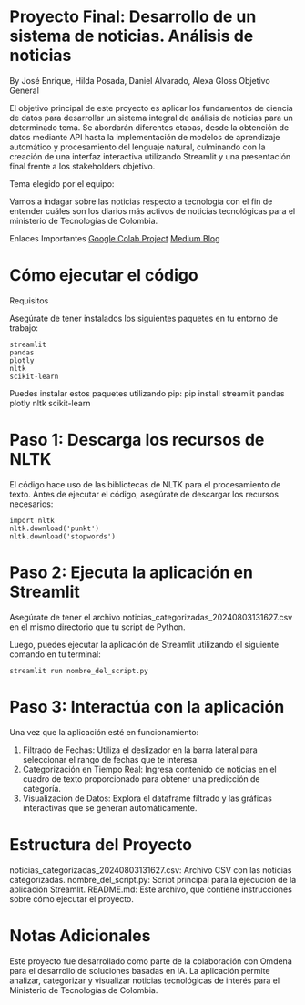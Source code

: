 # Proyecto Final: Desarrollo de un sistema de noticias. Análisis de noticias

By José Enrique, Hilda Posada, Daniel Alvarado, Alexa Gloss
Objetivo General

El objetivo principal de este proyecto es aplicar los fundamentos de ciencia de datos para desarrollar un sistema integral de análisis de noticias para un determinado tema. Se abordarán diferentes etapas, desde la obtención de datos mediante API hasta la implementación de modelos de aprendizaje automático y procesamiento del lenguaje natural, culminando con la creación de una interfaz interactiva utilizando Streamlit y una presentación final frente a los stakeholders objetivo.

Tema elegido por el equipo:

Vamos a indagar sobre las noticias respecto a tecnología con el fin de entender cuáles son los diarios más activos de noticias tecnológicas para el ministerio de Tecnologías de Colombia.

Enlaces Importantes
[Google Colab Project](https://colab.research.google.com/drive/10WOh4ydRyKezrosZAkAmIg3kn-xRNeSb#scrollTo=_I1IIl8OC0DX)
[Medium Blog](https://medium.com/@hildaecogreen/9bfb0fe613b5)


# Cómo ejecutar el código
Requisitos

Asegúrate de tener instalados los siguientes paquetes en tu entorno de trabajo:

    streamlit
    pandas
    plotly
    nltk
    scikit-learn

Puedes instalar estos paquetes utilizando pip:
pip install streamlit pandas plotly nltk scikit-learn

# Paso 1: Descarga los recursos de NLTK

El código hace uso de las bibliotecas de NLTK para el procesamiento de texto. Antes de ejecutar el código, asegúrate de descargar los recursos necesarios:

    import nltk
    nltk.download('punkt')
    nltk.download('stopwords')

# Paso 2: Ejecuta la aplicación en Streamlit

Asegúrate de tener el archivo noticias_categorizadas_20240803131627.csv en el mismo directorio que tu script de Python.

Luego, puedes ejecutar la aplicación de Streamlit utilizando el siguiente comando en tu terminal:

    streamlit run nombre_del_script.py

# Paso 3: Interactúa con la aplicación

Una vez que la aplicación esté en funcionamiento:

1. Filtrado de Fechas: Utiliza el deslizador en la barra lateral para seleccionar el rango de fechas que te interesa.
2. Categorización en Tiempo Real: Ingresa contenido de noticias en el cuadro de texto proporcionado para obtener una predicción de categoría.
3. Visualización de Datos: Explora el dataframe filtrado y las gráficas interactivas que se generan automáticamente.

# Estructura del Proyecto

noticias_categorizadas_20240803131627.csv: Archivo CSV con las noticias categorizadas.
 nombre_del_script.py: Script principal para la ejecución de la aplicación Streamlit.
README.md: Este archivo, que contiene instrucciones sobre cómo ejecutar el proyecto.

# Notas Adicionales

Este proyecto fue desarrollado como parte de la colaboración con Omdena para el desarrollo de soluciones basadas en IA. La aplicación permite analizar, categorizar y visualizar noticias tecnológicas de interés para el Ministerio de Tecnologías de Colombia.